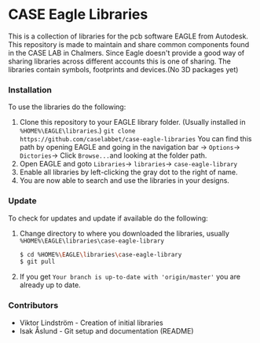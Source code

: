 # CASE Eagle Libraries
This is a collection of libraries for the pcb software EAGLE from Autodesk.
This repository is made to maintain and share common components found in the CASE LAB in Chalmers.
Since Eagle doesn't provide a good way of sharing libraries across different accounts this is one of sharing.
The libraries contain symbols, footprints and devices.(No 3D packages yet)

### Installation
To use the libraries do the following:
1. Clone this repository to your EAGLE library folder. (Usually installed in `%HOME%\EAGLE\libraries`.) 
    `git clone https://github.com/caselabbet/case-eagle-libraries`
    You can find this path by opening EAGLE and going in the navigation bar -> `Options`-> `Dictories`-> Click `Browse...`and looking at the folder path.
2. Open EAGLE and goto `Libraries`-> `libraries`-> `case-eagle-library`
3. Enable all libraries by left-clicking the gray dot to the right of name.
4. You are now able to search and use the libraries in your designs.

### Update
To check for updates and update if available do the following:
1. Change directory to where you downloaded the libraries, usually `%HOME%\EAGLE\libraries\case-eagle-library`
    ```sh
    $ cd %HOME%\EAGLE\libraries\case-eagle-library
    $ git pull
    ```
2. If you get `Your branch is up-to-date with 'origin/master'` you are already up to date.

### Contributors
- Viktor Lindström  - Creation of initial libraries
- Isak Åslund - Git setup and documentation (README)
